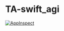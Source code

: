 # TA-swift_agi
[![AppInspect](https://github.com/Homeostase/TA-swift_agi/actions/workflows/appinspect.yml/badge.svg)](https://github.com/Homeostase/TA-swift_agi/actions/workflows/appinspect.yml)